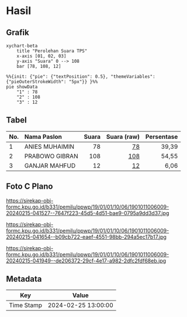 # Hasil

## Grafik

```mermaid
xychart-beta
    title "Perolehan Suara TPS"
    x-axis [01, 02, 03]
    y-axis "Suara" 0 --> 108
    bar [78, 108, 12]
```

```mermaid
%%{init: {"pie": {"textPosition": 0.5}, "themeVariables": {"pieOuterStrokeWidth": "5px"}} }%%
pie showData
    "1" : 78
    "2" : 108
    "3" : 12
```

## Tabel

| No. | Nama Paslon    | Suara | Suara (raw) | Persentase |
|:--- |:-------------- | -----:| -----------:| ----------:|
| 1   | ANIES MUHAIMIN | 78    | [78][p-1]   | 39,39      |
| 2   | PRABOWO GIBRAN | 108   | [108][p-2]  | 54,55      |
| 3   | GANJAR MAHFUD  | 12    | [12][p-3]   | 6,06       |


[p-1]: https://github.com/gigit-pemilu/pemilu-2024-19-kepulauan-bangka-belitung/blob/main/pilpres/hitung-suara/sub/19-kepulauan-bangka-belitung/sub/01-bangka/sub/01-sungailiat/sub/1006-parit-padang/sub/009-tps/sub/paslon-1.txt
[p-2]: https://github.com/gigit-pemilu/pemilu-2024-19-kepulauan-bangka-belitung/blob/main/pilpres/hitung-suara/sub/19-kepulauan-bangka-belitung/sub/01-bangka/sub/01-sungailiat/sub/1006-parit-padang/sub/009-tps/sub/paslon-2.txt
[p-3]: https://github.com/gigit-pemilu/pemilu-2024-19-kepulauan-bangka-belitung/blob/main/pilpres/hitung-suara/sub/19-kepulauan-bangka-belitung/sub/01-bangka/sub/01-sungailiat/sub/1006-parit-padang/sub/009-tps/sub/paslon-3.txt

## Foto C Plano

https://sirekap-obj-formc.kpu.go.id/b331/pemilu/ppwp/19/01/01/10/06/1901011006009-20240215-041527--7647f223-45d5-4d51-bae9-0795a9dd3d37.jpg

https://sirekap-obj-formc.kpu.go.id/b331/pemilu/ppwp/19/01/01/10/06/1901011006009-20240215-041654--b09cb722-eaef-4551-98bb-294a5ec17b17.jpg

https://sirekap-obj-formc.kpu.go.id/b331/pemilu/ppwp/19/01/01/10/06/1901011006009-20240215-041949--de206372-29cf-4e17-a982-2dfc2fdf68eb.jpg


## Metadata

| Key        | Value               |
| ---------- | ------------------- |
| Time Stamp | 2024-02-25 13:00:00 |



